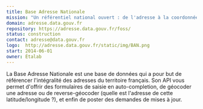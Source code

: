 ```yaml
---
title: Base Adresse Nationale
mission: "Un référentiel national ouvert : de l'adresse à la coordonnée géographique."
domain: adresse.data.gouv.fr
repository: https://adresse.data.gouv.fr/foss/
status: construction
contact: adresse@data.gouv.fr
logo:  http://adresse.data.gouv.fr/static/img/BAN.png
start: 2014-06-01
owner: Étalab
---
```


La Base Adresse Nationale est une base de données qui a pour but de référencer l'intégralité des adresses du territoire français. Son API vous permet d'offrir des formulaires de saisie en auto-completion, de géocoder une adresse ou de reverse-géocoder (quelle est l'adresse de cette latitude/longitude ?), et enfin de poster des demandes de mises à jour.
